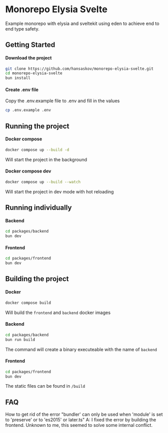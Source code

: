# Monorepo Elysia Svelte

Example monorepo with elysia and sveltekit using eden to achieve end to end type safety.

## Getting Started

#### Download the project
```bash
git clone https://github.com/hansaskov/monorepo-elysia-svelte.git
cd monorepo-elysia-svelte
bun install
```
#### Create .env file
Copy the .env.example file to .env and fill in the values
```bash
cp .env.example .env
``` 

## Running the project

#### Docker compose
```bash
docker compose up --build -d
```
Will start the project in the background

#### Docker compose dev
```bash
docker compose up --build --watch
```
Will start the project in dev mode with hot reloading

## Running individually
#### Backend
```bash
cd packages/backend
bun dev
```

#### Frontend
```bash
cd packages/frontend
bun dev
```

## Building the project

#### Docker
```bash
docker compose build
```
Will build the `frontend` and `backend` docker images

#### Backend
```bash
cd packages/backend
bun run build
```
The command will create a binary executeable with the name of ``backend``

#### Frontend
```bash
cd packages/frontend
bun dev
```
The static files can be found in ``/build``


## FAQ
How to get rid of the error "bundler' can only be used when 'module' is set to 'preserve' or to 'es2015' or later.ts"
A: I fixed the error by building the frontend. Unknown to me, this seemed to solve some internal conflict. 
